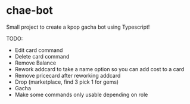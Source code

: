 # chae-bot

Small project to create a kpop gacha bot using Typescript!

TODO:

- Edit card command
- Delete card command
- Remove Balance
- Rework addcard to take a name option so you can add cost to a card
- Remove pricecard after reworking addcard
- Drop (marketplace, find 3 pick 1 for gems)
- Gacha
- Make some commands only usable depending on role